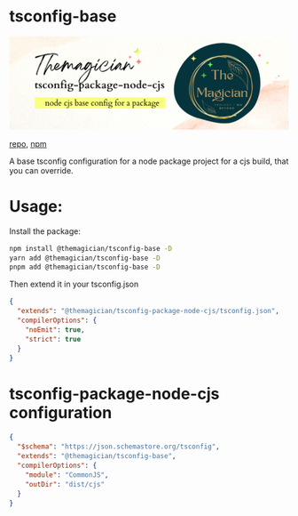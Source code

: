 # tsconfig-base

![the magician tsconfig-package-node-cjs banner](./imgs/banner.png)

[repo](https://github.com/TheMagicianDev/tsconfig), [npm](https://www.npmjs.com/package/@themagician/tsconfig-package-node-cjs)

A base tsconfig configuration for a node package project for a cjs build, that you can override.

# Usage:

Install the package:

```sh
npm install @themagician/tsconfig-base -D
yarn add @themagician/tsconfig-base -D
pnpm add @themagician/tsconfig-base -D
```

Then extend it in your tsconfig.json

```json
{
  "extends": "@themagician/tsconfig-package-node-cjs/tsconfig.json",
  "compilerOptions": {
    "noEmit": true,
    "strict": true
  }
}
```
# tsconfig-package-node-cjs configuration


```json
{
  "$schema": "https://json.schemastore.org/tsconfig",
  "extends": "@themagician/tsconfig-base",
  "compilerOptions": {
    "module": "CommonJS",
    "outDir": "dist/cjs"
  }
}
```
